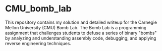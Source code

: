 # CMU_bomb_lab
This repository contains my solution and detailed writeup for the Carnegie Mellon University (CMU) Bomb Lab. The Bomb Lab is a programming assignment that challenges students to defuse a series of binary "bombs" by analyzing and understanding assembly code, debugging, and applying reverse engineering techniques.
